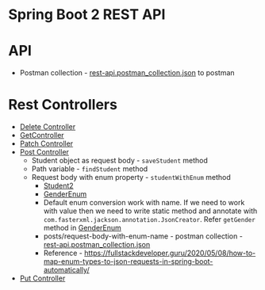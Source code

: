 # Spring Boot 2 REST API

# API
* Postman collection - [rest-api.postman_collection.json](files/rest-api.postman_collection.json) to postman

# Rest Controllers
* [Delete Controller](src/main/java/com/rest/api/controller/DeleteController.java)
* [GetController](src/main/java/com/rest/api/controller/GetController.java)
* [Patch Controller](src/main/java/com/rest/api/controller/PatchController.java)
* [Post Controller](src/main/java/com/rest/api/controller/PostController.java)
  * Student object as request body - `saveStudent` method
  * Path variable - `findStudent` method
  * Request body with enum property - `studentWithEnum` method
    * [Student2](src/main/java/com/rest/api/model/Student2.java)
    * [GenderEnum](src/main/java/com/rest/api/util/GenderEnum.java)
    * Default enum conversion work with name. If we need to work with value then we need to write static method and annotate with `com.fasterxml.jackson.annotation.JsonCreator`. Refer `getGender` method in [GenderEnum](src/main/java/com/rest/api/util/GenderEnum.java)
    * posts/request-body-with-enum-name - postman collection - [rest-api.postman_collection.json](files/rest-api.postman_collection.json)
    * Reference - https://fullstackdeveloper.guru/2020/05/08/how-to-map-enum-types-to-json-requests-in-spring-boot-automatically/
* [Put Controller](src/main/java/com/rest/api/controller/PutController.java)
